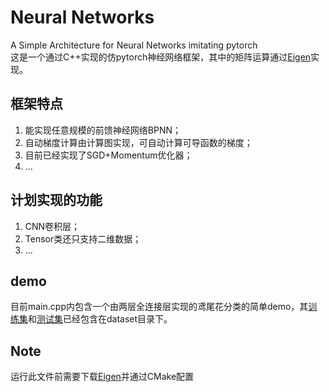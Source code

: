 # Neural Networks
A Simple Architecture for Neural Networks imitating pytorch  
这是一个通过C++实现的仿pytorch神经网络框架，其中的矩阵运算通过[Eigen](https://eigen.tuxfamily.org/)实现。

## 框架特点
1. 能实现任意规模的前馈神经网络BPNN；
2. 自动梯度计算由计算图实现，可自动计算可导函数的梯度；
3. 目前已经实现了SGD+Momentum优化器；
4. ...

## 计划实现的功能
1. CNN卷积层；
2. Tensor类还只支持二维数据；
3. ...

## demo
目前main.cpp内包含一个由两层全连接层实现的鸢尾花分类的简单demo，其[训练集](http://download.tensorflow.org/data/iris_training.csv)和[测试集](http://download.tensorflow.org/data/iris_test.csv)已经包含在dataset目录下。

## Note
运行此文件前需要下载[Eigen](https://eigen.tuxfamily.org/)并通过CMake配置
